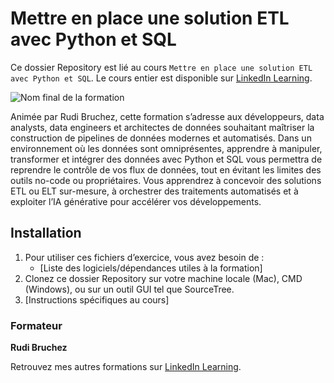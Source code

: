 # Mettre en place une solution ETL avec Python et SQL

Ce dossier Repository est lié au cours `Mettre en place une solution ETL avec Python et SQL`. Le cours entier est disponible sur [LinkedIn Learning][lil-course-url].

![Nom final de la formation][lil-thumbnail-url] 

Animée par Rudi Bruchez, cette formation s’adresse aux développeurs, data analysts, data engineers et architectes de données souhaitant maîtriser la construction de pipelines de données modernes et automatisés. Dans un environnement où les données sont omniprésentes, apprendre à manipuler, transformer et intégrer des données avec Python et SQL vous permettra de reprendre le contrôle de vos flux de données, tout en évitant les limites des outils no-code ou propriétaires. Vous apprendrez à concevoir des solutions ETL ou ELT sur-mesure, à orchestrer des traitements automatisés et à exploiter l’IA générative pour accélérer vos développements.		

## Installation

1. Pour utiliser ces fichiers d’exercice, vous avez besoin de : 
   - [Liste des logiciels/dépendances utiles à la formation] 
2. Clonez ce dossier Repository sur votre machine locale (Mac), CMD (Windows), ou sur un outil GUI tel que SourceTree. 
3. [Instructions spécifiques au cours] 

### Formateur

**Rudi Bruchez** 

Retrouvez mes autres formations sur [LinkedIn Learning][lil-URL-trainer].

[0]: # (Replace these placeholder URLs with actual course URLs)
[lil-course-url]: https://www.linkedin.com
[lil-thumbnail-url]: https://media.licdn.com/dms/image/v2/D4E0DAQG0eDHsyOSqTA/learning-public-crop_675_1200/B4EZVdqqdwHUAY-/0/1741033220778?e=2147483647&v=beta&t=FxUDo6FA8W8CiFROwqfZKL_mzQhYx9loYLfjN-LNjgA
[lil-URL-trainer]: https://www.linkedin.com/learning/instructors/rudi-bruchez

[1]: # (End of FR-Instruction ###############################################################################################)
